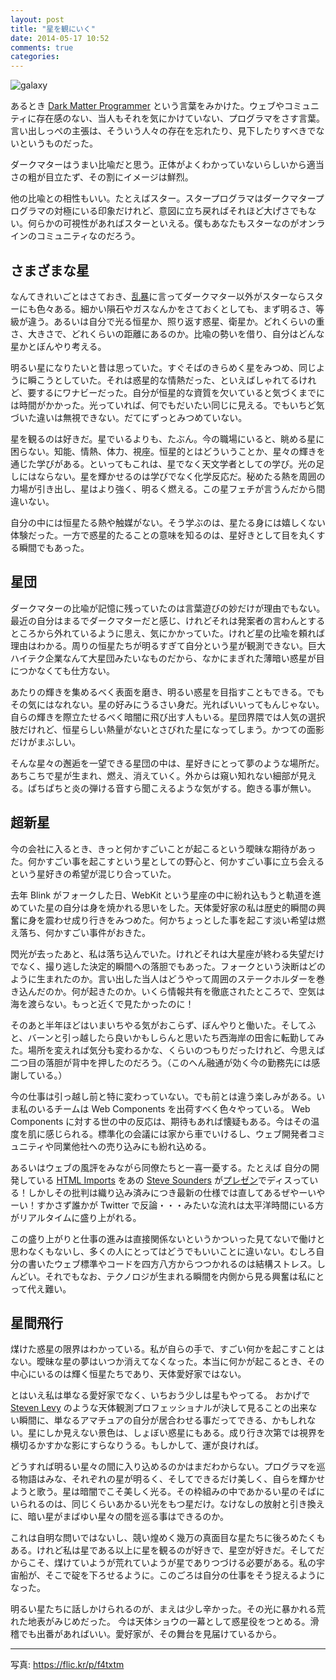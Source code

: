 ```yaml
---
layout: post
title: "星を観にいく"
date: 2014-05-17 10:52
comments: true
categories: 
---
```


![galaxy](https://farm6.staticflickr.com/5535/9228318134_d92295574c_c.jpg)

あるとき [Dark Matter Programmer](http://www.hanselman.com/blog/DarkMatterDevelopersTheUnseen99.aspx) という言葉をみかけた。ウェブやコミュニティに存在感のない、当人もそれを気にかけていない、プログラマをさす言葉。言い出しっぺの主張は、そういう人々の存在を忘れたり、見下したりすべきでないというものだった。

ダークマターはうまい比喩だと思う。正体がよくわかっていないらしいから適当さの粗が目立たず、その割にイメージは鮮烈。

他の比喩との相性もいい。たとえばスター。スタープログラマはダークマタープログラマの対極にいる印象だけれど、意図に立ち戻ればそれほど大げさでもない。何らかの可視性があればスターといえる。僕もあなたもスターなのがオンラインのコミュニティなのだろう。

## さまざまな星

なんてきれいごとはさておき、[乱暴](http://en.wikipedia.org/wiki/Futurama)に言ってダークマター以外がスターならスターにも色々ある。細かい隕石やガスなんかをさておくとしても、まず明るさ、等級が違う。あるいは自分で光る恒星か、照り返す惑星、衛星か。どれくらいの重さ、大きさで、どれくらいの距離にあるのか。比喩の勢いを借り、自分はどんな星かとぼんやり考える。

明るい星になりたいと昔は思っていた。すぐそばのきらめく星をみつめ、同じように瞬こうとしていた。それは惑星的な情熱だった、といえばしゃれてるけれど、要するにワナビーだった。自分が恒星的な資質を欠いていると気づくまでには時間がかかった。光っていれば、何でもだいたい同じに見える。でもいちど気づいた違いは無視できない。だてにずっとみつめていない。

星を観るのは好きだ。星でいるよりも、たぶん。今の職場にいると、眺める星に困らない。知能、情熱、体力、視座。恒星的とはどういうことか、星々の輝きを通じた学びがある。といってもこれは、星でなく天文学者としての学び。光の足しにはならない。星を輝かせるのは学びでなく化学反応だ。秘めたる熱を周囲の力場が引き出し、星はより強く、明るく燃える。この星フェチが言うんだから間違いない。

自分の中には恒星たる熱や触媒がない。そう学ぶのは、星たる身には嬉しくない体験だった。一方で惑星的たることの意味を知るのは、星好きとして目を丸くする瞬間でもあった。

## 星団

ダークマターの比喩が記憶に残っていたのは言葉遊びの妙だけが理由でもない。最近の自分はまるでダークマターだと感じ、けれどそれは発案者の言わんとするところから外れているように思え、気にかかっていた。けれど星の比喩を頼れば理由はわかる。周りの恒星たちが明るすぎて自分という星が観測できない。巨大ハイテク企業なんて大星団みたいなものだから、なかにまぎれた薄暗い惑星が目につかなくても仕方ない。

あたりの輝きを集めるべく表面を磨き、明るい惑星を目指すこともできる。でもその気にはなれない。星の好みにうるさい身だ。光ればいいってもんじゃない。自らの輝きを際立たせるべく暗闇に飛び出す人もいる。星団界隈では人気の選択肢だけれど、恒星らしい熱量がないとさびれた星になってしまう。かつての面影だけがまぶしい。

そんな星々の邂逅を一望できる星団の中は、星好きにとって夢のような場所だ。あちこちで星が生まれ、燃え、消えていく。外からは窺い知れない細部が見える。ぱちぱちと炎の弾ける音すら聞こえるような気がする。飽きる事が無い。

## 超新星

今の会社に入るとき、きっと何かすごいことが起こるという曖昧な期待があった。何かすごい事を起こすという星としての野心と、何かすごい事に立ち会えるという星好きの希望が混じり合っていた。

去年 Blink がフォークした日、WebKit という星座の中に紛れ込もうと軌道を進めていた星の自分は身を焼かれる思いをした。天体愛好家の私は歴史的瞬間の興奮に身を震わせ成り行きをみつめた。何かちょっとした事を起こす淡い希望は燃え落ち、何かすごい事件がおきた。

閃光が去ったあと、私は落ち込んでいた。けれどそれは大星座が終わる失望だけでなく、撮り逃した決定的瞬間への落胆でもあった。フォークという決断はどのように生まれたのか。言い出した当人はどうやって周囲のステークホルダーを巻き込んだのか。何が起きたのか。いくら情報共有を徹底されたところで、空気は海を渡らない。もっと近くで見たかったのに！

そのあと半年ほどはいまいちやる気がおこらず、ぼんやりと働いた。そしてふと、バーンと引っ越したら良いかもしらんと思いたち西海岸の田舎に転勤してみた。場所を変えれば気分も変わるかな、くらいのつもりだったけれど、今思えば二つ目の落胆が背中を押したのだろう。（このへん融通が効く今の勤務先には感謝している。）

今の仕事は引っ越し前と特に変わっていない。でも前とは違う楽しみがある。いま私のいるチームは Web Components を出荷すべく色々やっている。 Web Components に対する世の中の反応は、期待もあれば懐疑もある。今はその温度を肌に感じられる。標準化の会議には家から車でいけるし、ウェブ開発者コミュニティや同業他社への売り込みにも紛れ込める。

あるいはウェブの風評をみながら同僚たちと一喜一憂する。たとえば 自分の開発している [HTML Imports](http://w3c.github.io/webcomponents/spec/imports/) をあの [Steve Sounders](http://www.stevesouders.com/) が[プレゼン](http://www.slideshare.net/souders/high-performance-web-components)でディスっている！しかしその批判は織り込み済みにつき最新の仕様では直してあるぜやーいやーい！すかさず誰かが Twitter で反論・・・みたいな流れは太平洋時間にいる方がリアルタイムに盛り上がれる。

この盛り上がりと仕事の進みは直接関係ないというかついった見てないで働けと思わなくもないし、多くの人にとってはどうでもいいことに違いない。むしろ自分の書いたウェブ標準やコードを四方八方からつつかれるのは結構ストレス。しんどい。それでもなお、テクノロジが生まれる瞬間を内側から見る興奮は私にとって代え難い。

## 星間飛行

煤けた惑星の限界はわかっている。私が自らの手で、すごい何かを起こすことはない。曖昧な星の夢はいつか消えてなくなった。本当に何かが起こるとき、その中心にいるのは輝く恒星たちであり、天体愛好家ではない。

とはいえ私は単なる愛好家でなく、いちおう少しは星もやってる。 おかげで [Steven Levy](http://www.stevenlevy.com/) のような天体観測プロフェッショナルが決して見ることの出来ない瞬間に、単なるアマチュアの自分が居合わせる事だってできる、かもしれない。星にしか見えない景色は、しょぼい惑星にもある。成り行き次第では視界を横切るかすかな影にすらなりうる。もしかして、運が良ければ。

どうすれば明るい星々の間に入り込めるのかはまだわからない。プログラマを巡る物語はみな、それぞれの星が明るく、そしてできるだけ美しく、自らを輝かせようと歌う。星は暗闇でこそ美しく光る。その枠組みの中であかるい星のそばにいられるのは、同じくらいあかるい光をもつ星だけ。なけなしの放射と引き換えに、暗い星がまばゆい星々の間を巡る事はできるのか。

これは自明な問いではないし、競い煌めく幾万の真面目な星たちに後ろめたくもある。けれど私は星である以上に星を観るのが好きで、星空が好きだ。そしてだからこそ、煤けていようが荒れていようが星でありつづける必要がある。私の宇宙船が、そこで碇を下ろせるように。このごろは自分の仕事をそう捉えるようになった。

明るい星たちに話しかけられるのが、まえは少し辛かった。その光に暴かれる荒れた地表がみじめだった。
今は天体ショウの一幕として惑星役をつとめる。滑稽でも出番があればいい。愛好家が、その舞台を見届けているから。

----

写真: https://flic.kr/p/f4txtm

